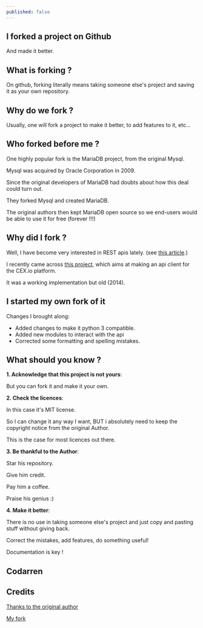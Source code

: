 ```yaml
---
published: false
---
```

## I forked a project on Github

And made it better.

## What is forking ?
On github, forking literally means taking someone else's project and saving it as your own repository.

## Why do we fork ?
Usually, one will fork a project to make it better, to add features to it, etc...

## Who forked before me ?
One highly popular fork is the MariaDB project, from the original Mysql.

Mysql was acquired by Oracle Corporation in 2009.

Since the original developers of MariaDB had doubts about how this deal could turn out.

They forked Mysql and created MariaDB.

The original authors then kept MariaDB open source so we end-users would be able to use it for free (forever !!!)

## Why did I fork ?
Well, I have become very interested in REST apis lately. (see [this article](https://blog.codarren.com/Day40-Beginners_guide_REST_API_calls/).)

I recently came across [this project](https://github.com/matveyco/cex.io-api-python), which aims at making an api client for the CEX.io platform.

It was a working implementation but old (2014).

## I started my own fork of it
Changes I brought along:

- Added changes to make it python 3 compatible.
- Added new modules to interact with the api
- Corrected some formatting and spelling mistakes.

## What should you know ?
**1. Acknowledge that this project is not yours**:

But you can fork it and make it your own.

**2. Check the licences**:

In this case it's MIT license.

So I can change it any way I want, BUT i absolutely need to keep the copyright notice from the original Author.

This is the case for most licences out there.

**3. Be thankful to the Author**:

Star his repository.

Give him credit.

Pay him a coffee.

Praise his genius :)

**4. Make it better**:

There is no use in taking someone else's project and just copy and pasting stuff without giving back.

Correct the mistakes, add features, do something useful!

Documentation is key !


## Codarren

## Credits
[Thanks to the original author](https://github.com/matveyco/cex.io-api-python)

[My fork](https://github.com/codarrenvelvindron/cex.io-api-python)